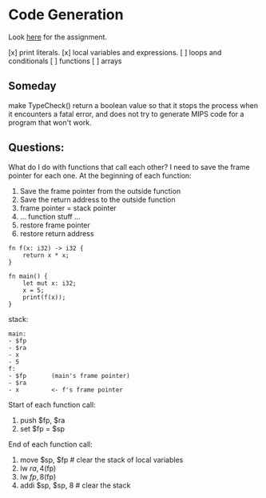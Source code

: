 # Code Generation
Look [here](https://www.cs.southern.edu/halterman/Courses/Winter2025/415/Assignments/codegen.html) for the assignment.

[x] print literals.
[x] local variables and expressions.
[ ] loops and conditionals
[ ] functions
[ ] arrays

## Someday
make TypeCheck() return a boolean value so that it stops the process when it encounters a fatal error, and does not try to generate MIPS code for a program that won't work.

## Questions:
What do I do with functions that call each other? I need to save the frame pointer for each one.
At the beginning of each function:
1. Save the frame pointer from the outside function
2. Save the return address to the outside function
3. frame pointer = stack pointer
4. ... function stuff ...
5. restore frame pointer
6. restore return address

```
fn f(x: i32) -> i32 {
    return x * x;
}

fn main() {
    let mut x: i32;
    x = 5;
    print(f(x));
}
```
stack:
```
main:
- $fp
- $ra
- x
- 5
f:
- $fp       (main's frame pointer)
- $ra
- x         <- f's frame pointer

```

Start of each function call:
1. push $fp, $ra
2. set $fp = $sp

End of each function call:
1. move $sp, $fp    # clear the stack of local variables
1. lw $ra, 4($fp)
2. lw $fp, 8($fp)
3. addi $sp, $sp, 8 # clear the stack
